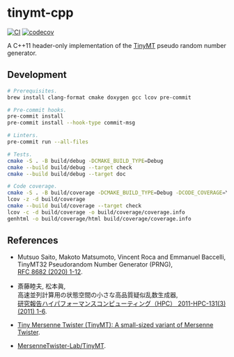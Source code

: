 tinymt-cpp
==========

[![CI](https://github.com/tueda/tinymt-cpp/workflows/CI/badge.svg?branch=master)](https://github.com/tueda/tinymt-cpp/actions?query=branch%3Amaster)
[![codecov](https://codecov.io/gh/tueda/tinymt-cpp/branch/master/graph/badge.svg?token=RXT09V4NIP)](https://codecov.io/gh/tueda/tinymt-cpp/branch/master)

A C++11 header-only implementation of the
[TinyMT](http://www.math.sci.hiroshima-u.ac.jp/~m-mat/MT/TINYMT/index.html)
pseudo random number generator.


Development
-----------

```bash
# Prerequisites.
brew install clang-format cmake doxygen gcc lcov pre-commit

# Pre-commit hooks.
pre-commit install
pre-commit install --hook-type commit-msg

# Linters.
pre-commit run --all-files

# Tests.
cmake -S . -B build/debug -DCMAKE_BUILD_TYPE=Debug
cmake --build build/debug --target check
cmake --build build/debug --target doc

# Code coverage.
cmake -S . -B build/coverage -DCMAKE_BUILD_TYPE=Debug -DCODE_COVERAGE=YES
lcov -z -d build/coverage
cmake --build build/coverage --target check
lcov -c -d build/coverage -o build/coverage/coverage.info
genhtml -o build/coverage/html build/coverage/coverage.info
```


References
----------

- Mutsuo Saito, Makoto Matsumoto, Vincent Roca and Emmanuel Baccelli,  
  TinyMT32 Pseudorandom Number Generator (PRNG),  
  [RFC 8682 (2020) 1-12](https://www.rfc-editor.org/rfc/rfc8682.html).

- 斎藤睦夫, 松本眞,  
  高速並列計算用の状態空間の小さな高品質疑似乱数生成器,  
  [研究報告ハイパフォーマンスコンピューティング（HPC） 2011-HPC-131(3) (2011) 1-6](http://id.nii.ac.jp/1001/00077610/).

- [Tiny Mersenne Twister (TinyMT): A small-sized variant of Mersenne Twister](http://www.math.sci.hiroshima-u.ac.jp/~m-mat/MT/TINYMT/index.html).

- [MersenneTwister-Lab/TinyMT](https://github.com/MersenneTwister-Lab/TinyMT).
